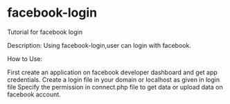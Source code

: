 # facebook-login
Tutorial for facebook login

Description: Using facebook-login,user can login with facebook.

How to Use:

First create an application on facebook developer dashboard and get app credentials.
Create a login file in your domain or localhost as given in login file
Specify the permission in connect.php file to get data or upload data on facebook account.

